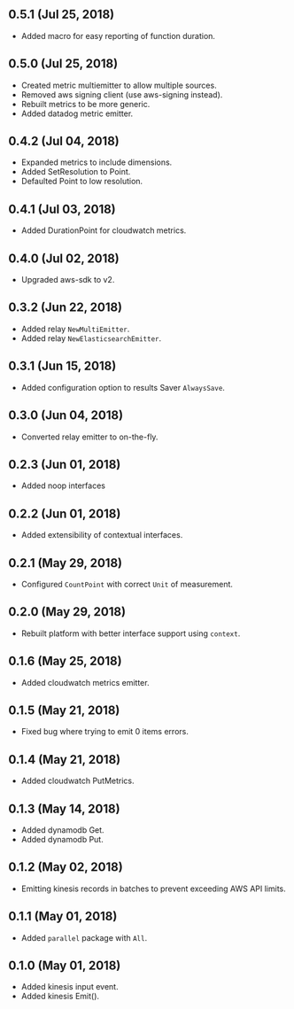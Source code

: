 ## 0.5.1 (Jul 25, 2018)

  * Added macro for easy reporting of function duration.

## 0.5.0 (Jul 25, 2018)

  * Created metric multiemitter to allow multiple sources.
  * Removed aws signing client (use aws-signing instead).
  * Rebuilt metrics to be more generic.
  * Added datadog metric emitter.

## 0.4.2 (Jul 04, 2018)

  * Expanded metrics to include dimensions.
  * Added SetResolution to Point.
  * Defaulted Point to low resolution.

## 0.4.1 (Jul 03, 2018)

  * Added DurationPoint for cloudwatch metrics.

## 0.4.0 (Jul 02, 2018)

  * Upgraded aws-sdk to v2.

## 0.3.2 (Jun 22, 2018)

  * Added relay `NewMultiEmitter`.
  * Added relay `NewElasticsearchEmitter`.

## 0.3.1 (Jun 15, 2018)

  * Added configuration option to results Saver `AlwaysSave`.

## 0.3.0 (Jun 04, 2018)

  * Converted relay emitter to on-the-fly.

## 0.2.3 (Jun 01, 2018)

  * Added noop interfaces

## 0.2.2 (Jun 01, 2018)

  * Added extensibility of contextual interfaces. 

## 0.2.1 (May 29, 2018)

  * Configured `CountPoint` with correct `Unit` of measurement.

## 0.2.0 (May 29, 2018)

  * Rebuilt platform with better interface support using `context`.

## 0.1.6 (May 25, 2018)

  * Added cloudwatch metrics emitter.

## 0.1.5 (May 21, 2018)

  * Fixed bug where trying to emit 0 items errors.

## 0.1.4 (May 21, 2018)

  * Added cloudwatch PutMetrics.

## 0.1.3 (May 14, 2018)

  * Added dynamodb Get.
  * Added dynamodb Put.

## 0.1.2 (May 02, 2018)

  * Emitting kinesis records in batches to prevent exceeding AWS API limits.

## 0.1.1 (May 01, 2018)

  * Added `parallel` package with `All`.

## 0.1.0 (May 01, 2018)

  * Added kinesis input event.
  * Added kinesis Emit().
